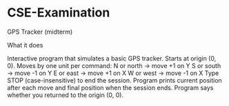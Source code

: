 # CSE-Examination
GPS Tracker (midterm)

What it does

Interactive program that simulates a basic GPS tracker.
Starts at origin (0, 0).
Moves by one unit per command:
N or north → move +1 on Y
S or south → move -1 on Y
E or east → move +1 on X
W or west → move -1 on X
Type STOP (case-insensitive) to end the session.
Program prints current position after each move and final position when the session ends.
Program says whether you returned to the origin (0, 0).
